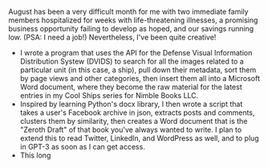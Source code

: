 August has been a very difficult month for me with two immediate family members hospitalized for weeks with life-threatening illnesses, a promising business opportunity failing to develop as hoped, and our savings running low. (PSA: I need a job!) Nevertheless, I've been quite creative! 

- I wrote a program that uses the API for the Defense Visual Information Distribution Systew (DVIDS) to search for all the images related to a particular unit (in this case, a ship), pull down their metadata, sort them by page views and other categories, then insert them all into a Microsoft Word document, where they become the raw material for the latest entries in my Cool Ships series for Nimble Books LLC.
- Inspired by learning Python's docx library, I then wrote a script that takes a user's Facebook archive in json, extracts posts and comments, clusters them by similarity, then creates a Word document that is the "Zeroth Draft" of that book you've always wanted to write.  I plan to extend this to read Twitter, LinkedIn, and WordPress as well, and to plug in GPT-3 as soon as I can get access.
- This long